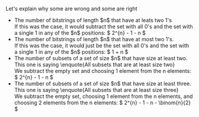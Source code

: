 Let's explain why some are wrong and some are right

<ul>
	<li> The number of bitstrings of length $n$ that have at leats two 1's <br/> 
	If this was the case, it would subtract the set with all 0's and the set with a single 1 in any of the $n$ positions: $ 2^{n} - 1 - n $
	<li> The number of bitstrings of length $n$ that have at most two 1's. <br/> 
	If this was the case, it would just be the set with all 0's and the set with a single 1 in any of the $n$ positions: $ 1 + n $
	<li> The number of subsets of a set of size $n$ that have size at least two. <br/> 
	This one is saying \enquote{All subsets that are at least size two} <br/> 
	We subtract the empty set and choosing 1 element from the n elements: $ 2^{n} - 1 - n $
	<li> The number of subsets of a set of size $n$ that have size at least three. <br/> 
	This one is saying \enquote{All subsets that are at least size three} <br/> 
	We subtract the empty set, choosing 1 element from the n elements, and choosing 2 elements from the n elements: $ 2^{n} - 1 - n - \binom{n}{2} $
</ul>
